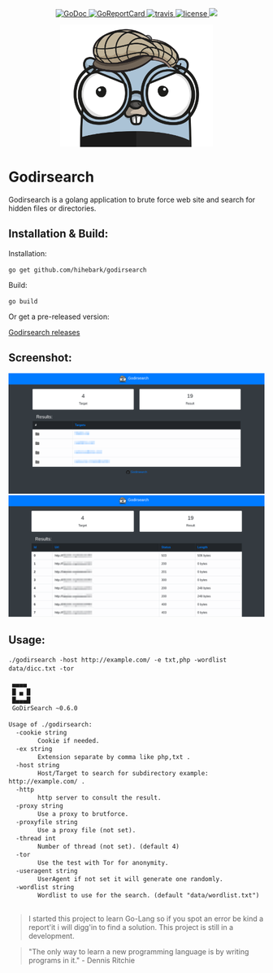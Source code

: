 <p align="center">
    <a href="https://godoc.org/github.com/hihebark/godirsearch">
        <img src="https://godoc.org/github.com/hihebark/godirsearch?status.svg" alt="GoDoc">
    </a>
    <a href="https://goreportcard.com/report/github.com/hihebark/godirsearch">
        <img src="https://goreportcard.com/badge/github.com/hihebark/godirsearch" alt="GoReportCard">
    </a>
    <a href="https://travis-ci.org/hihebark/godirsearch">
        <img src="https://travis-ci.org/hihebark/godirsearch.svg?branch=master" alt="travis">
    </a>
    <a href="https://github.com/hihebark/godirsearch/blob/master/LICENSE">
        <img src="https://img.shields.io/aur/license/yaourt.svg" alt="license">
    </a>
    <a href="https://codecov.io/gh/hihebark/godirsearch">
        <img src="https://codecov.io/gh/hihebark/godirsearch/branch/master/graph/badge.svg" />
    </a>
</p>

<p align="center">
	<a href="https://hihebark.github.io/godirsearch/">
		<img src="data/web/assets/img/logo.png" width="300">
	</a>
</p>

Godirsearch
===========

Godirsearch is a golang application to brute force web site and search for hidden files or directories.

Installation & Build:
---------------------

Installation:

`go get github.com/hihebark/godirsearch`

Build:

`go build`

Or get a pre-released version:

[Godirsearch releases](https://github.com/hihebark/godirsearch/releases)

Screenshot:
-----------

<p align="center">
	<img src="data/1.png" width="800">
	<img src="data/2.png" width="800">
</p>

Usage:
------

`./godirsearch -host http://example.com/ -e txt,php -wordlist data/dicc.txt -tor`

```
 ▄▄▄▄
 █ ▄ █
 █▄▄▄█
 GoDirSearch ~0.6.0

Usage of ./godirsearch:
  -cookie string
    	Cookie if needed.
  -ex string
    	Extension separate by comma like php,txt .
  -host string
    	Host/Target to search for subdirectory example: http://example.com/ .
  -http
    	http server to consult the result.
  -proxy string
    	Use a proxy to brutforce.
  -proxyfile string
    	Use a proxy file (not set).
  -thread int
    	Number of thread (not set). (default 4)
  -tor
    	Use the test with Tor for anonymity.
  -useragent string
    	UserAgent if not set it will generate one randomly.
  -wordlist string
    	Wordlist to use for the search. (default "data/wordlist.txt")


```
> I started this project to learn Go-Lang so if you spot an error be kind a report'it i will digg'in to find a solution. This project is still in a development.

> "The only way to learn a new programming language is by writing programs in it." - Dennis Ritchie

